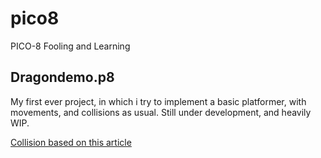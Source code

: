 # pico8
PICO-8 Fooling and Learning

## Dragondemo.p8
My first ever project, in which i try to implement a basic platformer, with movements, and collisions as usual. Still under development, and heavily WIP.

[Collision based on this article](http://gamedev.docrobs.co.uk/first-steps-in-pico-8-easy-collisions-with-map-tiles "First Steps in PICO-8: Easy Collisions with Map Tiles")
